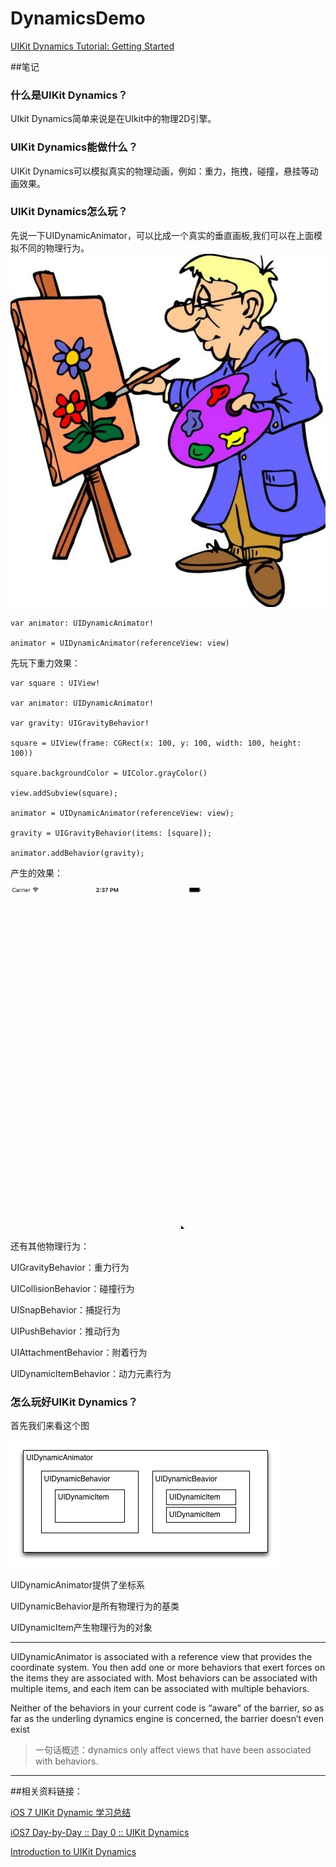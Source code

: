 # DynamicsDemo

[UIKit Dynamics Tutorial: Getting Started](http://www.raywenderlich.com/76147/uikit-dynamics-tutorial-swift)

##笔记
### 什么是UIKit Dynamics？
UIkit Dynamics简单来说是在UIkit中的物理2D引擎。

### UIKit Dynamics能做什么？
UIKit Dynamics可以模拟真实的物理动画，例如：重力，拖拽，碰撞，悬挂等动画效果。

### UIKit Dynamics怎么玩？

先说一下UIDynamicAnimator，可以比成一个真实的垂直画板,我们可以在上面模拟不同的物理行为。
![board](./image/board.png)

	var animator: UIDynamicAnimator!
	
	animator = UIDynamicAnimator(referenceView: view)

先玩下重力效果：

	var square : UIView!
	
	var animator: UIDynamicAnimator!
	
	var gravity: UIGravityBehavior!
	
	square = UIView(frame: CGRect(x: 100, y: 100, width: 100, height: 100))
	
	square.backgroundColor = UIColor.grayColor()
	
	view.addSubview(square);  
	        
	animator = UIDynamicAnimator(referenceView: view);
	
	gravity = UIGravityBehavior(items: [square]);
	
	animator.addBehavior(gravity);
	

产生的效果：

![gravityBehavior](./image/gravityBehavior.gif)

还有其他物理行为：

UIGravityBehavior：重力行为

UICollisionBehavior：碰撞行为

UISnapBehavior：捕捉行为

UIPushBehavior：推动行为

UIAttachmentBehavior：附着行为

UIDynamicItemBehavior：动力元素行为

### 怎么玩好UIKit Dynamics？

首先我们来看这个图

![protocol](./image/protocol.png)

UIDynamicAnimator提供了坐标系

UIDynamicBehavior是所有物理行为的基类

UIDynamicItem产生物理行为的对象

***

UIDynamicAnimator is associated with a reference view that provides the coordinate system. You then add one or more behaviors that exert forces on the items they are associated with. Most behaviors can be associated with multiple items, and each item can be associated with multiple behaviors. 

Neither of the behaviors in your current code is “aware” of the barrier, so as far as the underling dynamics engine is concerned, the barrier doesn’t even exist

>一句话概述：dynamics only affect views that have been associated with behaviors.

***

##相关资料链接：

[iOS 7 UIKit Dynamic 学习总结](http://vit0.com/blog/2014/03/08/ios-7-uikit-dynamic-xue-xi-zong-jie/)

[iOS7 Day-by-Day :: Day 0 :: UIKit Dynamics](https://www.shinobicontrols.com/blog/ios7-day-by-day-day-0-uikit-dynamics)

[Introduction to UIKit Dynamics](http://www.teehanlax.com/blog/introduction-to-uikit-dynamics/)



